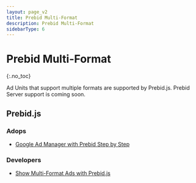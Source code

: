 ```yaml
---
layout: page_v2
title: Prebid Multi-Format
description: Prebid Multi-Format
sidebarType: 6
---
```


# Prebid Multi-Format

{:.no_toc}

Ad Units that support multiple formats are supported by Prebid.js. Prebid Server support is coming soon.

## Prebid.js

### Adops

- [Google Ad Manager with Prebid Step by Step](/adops/step-by-step.html)

### Developers

- [Show Multi-Format Ads with Prebid.js](/dev-docs/show-multi-format-ads.html)

